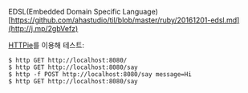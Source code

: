 EDSL(Embedded Domain Specific Language)
[https://github.com/ahastudio/til/blob/master/ruby/20161201-edsl.md](http://j.mp/2gbVefz)

[HTTPie](https://httpie.org/)를 이용해 테스트:
```
$ http GET http://localhost:8080/
$ http GET http://localhost:8080/say
$ http -f POST http://localhost:8080/say message=Hi
$ http GET http://localhost:8080/say
```
